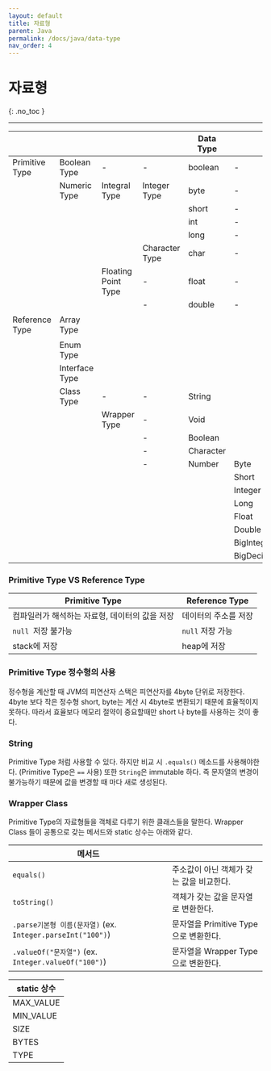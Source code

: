 ```yaml
---
layout: default
title: 자료형
parent: Java
permalink: /docs/java/data-type
nav_order: 4
---
```


# 자료형
{: .no_toc }

---

|                |                |                     |                | Data Type |            | Size(byte)      |
| -------------- | -------------- | ------------------- | -------------- | --------- | ---------- | --------------- |
| Primitive Type | Boolean Type   | -                   | -              | boolean   | -          | 1               |
|                | Numeric Type   | Integral Type       | Integer Type   | byte      | -          | 1               |
|                |                |                     |                | short     | -          | 2               |
|                |                |                     |                | int       | -          | 4               |
|                |                |                     |                | long      | -          | 8               |
|                |                |                     | Character Type | char      | -          | 2 (utf-16)      |
|                |                | Floating Point Type | -              | float     | -          | 4               |
|                |                |                     | -              | double    | -          | 8               |
| Reference Type | Array Type     |                     |                |           |            | 전부 4(주소 값) |
|                | Enum Type      |                     |                |           |            |                 |
|                | Interface Type |                     |                |           |            |                 |
|                | Class Type     | -                   | -              | String    |            |                 |
|                |                | Wrapper Type        | -              | Void      |            |                 |
|                |                |                     | -              | Boolean   |            |                 |
|                |                |                     | -              | Character |            |                 |
|                |                |                     | -              | Number    | Byte       |                 |
|                |                |                     |                |           | Short      |                 |
|                |                |                     |                |           | Integer    |                 |
|                |                |                     |                |           | Long       |                 |
|                |                |                     |                |           | Float      |                 |
|                |                |                     |                |           | Double     |                 |
|                |                |                     |                |           | BigInteger |                 |
|                |                |                     |                |           | BigDecimal |                 |



### Primitive Type VS Reference Type

| Primitive Type                                 | Reference Type       |
| ---------------------------------------------- | -------------------- |
| 컴파일러가 해석하는 자료형, 데이터의 값을 저장 | 데이터의 주소를 저장 |
| `null `저장 불가능                             | `null` 저장 가능     |
| stack에 저장                                   | heap에 저장          |



### Primitive Type 정수형의 사용

정수형을 계산할 때 JVM의 피연산자 스택은 피연산자를 4byte 단위로 저장한다. 4byte 보다 작은 정수형 short, byte는 계산 시 4byte로 변환되기 때문에 효율적이지 못하다. 따라서 효율보다 메모리 절약이 중요할때만 short 나 byte를 사용하는 것이 좋다.



### String

Primitive Type 처럼 사용할 수 있다. 하지만 비교 시 `.equals()` 메소드를 사용해야한다. (Primitive Type은 `==` 사용) 또한 `String`은 immutable 하다. 즉 문자열의 변경이 불가능하기 때문에 값을 변경할 때 마다 새로 생성된다.



### Wrapper Class

Primitive Type의 자료형들을 객체로 다루기 위한 클래스들을 말한다. Wrapper Class 들이 공통으로 갖는 메서드와 static 상수는 아래와 같다.

| 메서드                                                      |                                          |
| ----------------------------------------------------------- | ---------------------------------------- |
| `equals()`                                                  | 주소값이 아닌 객체가 갖는 값을 비교한다. |
| `toString()`                                                | 객체가 갖는 값을 문자열로 변환한다.      |
| `.parse기본형 이름(문자열)` (ex. `Integer.parseInt("100")`) | 문자열을 Primitive Type으로 변환한다.    |
| `.valueOf("문자열")` (ex. `Integer.valueOf("100")`)         | 문자열을 Wrapper Type으로 변환한다.      |

| static 상수 |
| ----------- |
| MAX_VALUE   |
| MIN_VALUE   |
| SIZE        |
| BYTES       |
| TYPE        |

